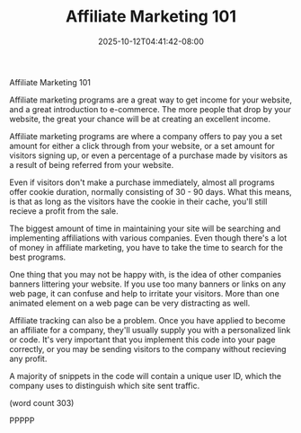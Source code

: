 ﻿---
title: "Affiliate Marketing 101"
date: 2025-10-12T04:41:42-08:00
description: "Affiliate Marketing On The Internet Tips for Web Success"
featured_image: "/images/Affiliate Marketing On The Internet.jpg"
tags: ["Affiliate Marketing On The Internet"]
---

Affiliate Marketing 101

Affiliate marketing programs are a great way to get
income for your website, and a great introduction
to e-commerce.  The more people that drop by your
website, the great your chance will be at creating
an excellent income.

Affiliate marketing programs are where a company
offers to pay you a set amount for either a click
through from your website, or a set amount for
visitors signing up, or even a percentage of a
purchase made by visitors as a result of being
referred from your website.

Even if visitors don't make a purchase immediately,
almost all programs offer cookie duration, normally
consisting of 30 - 90 days.  What this means, is
that as long as the visitors have the cookie in
their cache, you'll still recieve a profit from 
the sale.  

The biggest amount of time in maintaining your 
site will be searching and implementing affiliations
with various companies.  Even though there's a lot
of money in affiliate marketing, you have to take
the time to search for the best programs.

One thing that you may not be happy with, is the
idea of other companies banners littering your
website.  If you use too many banners or links on
any web page, it can confuse and help to irritate
your visitors.  More than one animated element on
a web page can be very distracting as well.

Affiliate tracking can also be a problem.  Once
you have applied to become an affiliate for a 
company, they'll usually supply you with a 
personalized link or code.  It's very important 
that you implement this code into your page 
correctly, or you may be sending visitors to the
company without recieving any profit.

A majority of snippets in the code will contain 
a unique user ID, which the company uses to 
distinguish which site sent traffic.  

(word count 303)

PPPPP
